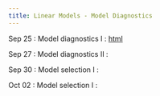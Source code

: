 ```yaml
---
title: Linear Models - Model Diagnostics
---
```


Sep 25
: Model diagnostics I 
  : [html](https://jlacasa.github.io/stat705_fall2024/classes/day16_09252024)  

Sep 27
: Model diagnostics II
  : []()

Sep 30
: Model selection I
  : []()
  
Oct 02 
: Model selection I
  : []()

